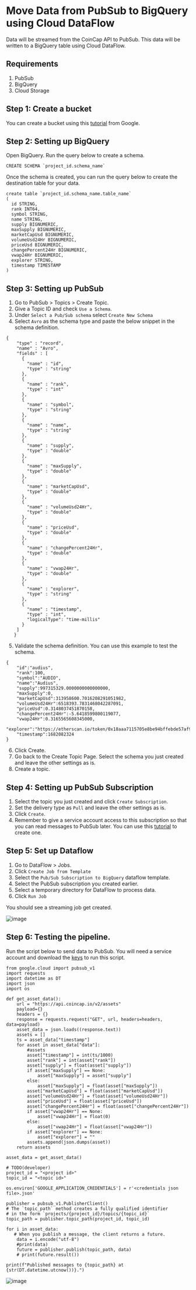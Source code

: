 # Move Data from PubSub to BigQuery using Cloud DataFlow 

Data will be streamed from the CoinCap API to PubSub. This data will be written to a BigQuery table using Cloud DataFlow.

## Requirements

1. PubSub
2. BigQuery
3. Cloud Storage

## Step 1: Create a bucket

You can create a bucket using this [tutorial](https://cloud.google.com/storage/docs/creating-buckets) from Google.

## Step 2: Setting up BigQuery

Open BigQuery. Run the query below to create a schema.

```
CREATE SCHEMA `project_id.schema_name`
```

Once the schema is created, you can run the query below to create the destination table for your data.

```
create table `project_id.schema_name.table_name`
(
  id STRING,
  rank INT64,
  symbol STRING,
  name STRING,
  supply BIGNUMERIC,
  maxSupply BIGNUMERIC,
  marketCapUsd BIGNUMERIC,
  volumeUsd24Hr BIGNUMERIC,
  priceUsd BIGNUMERIC,
  changePercent24Hr BIGNUMERIC,
  vwap24Hr BIGNUMERIC,
  explorer STRING,
  timestamp TIMESTAMP
)
```

## Step 3: Setting up PubSub

1. Go to PubSub > Topics > Create Topic.
2. Give a Topic ID and check `Use a Schema`. 
3. Under `Select a Pub/Sub schema` select `Create New Schema`
4. Select `Avro` as the schema type and paste the below snippet in the schema definition.

```
{
    "type" : "record",
    "name" : "Avro",
    "fields" : [
      {
        "name" : "id",
        "type" : "string"
      },
      {
        "name" : "rank",
        "type" : "int"
      },
      {
        "name" : "symbol",
        "type" : "string"
      },
      {
        "name" : "name",
        "type" : "string"
      },
      {
        "name" : "supply",
        "type" : "double"
      },
      {
        "name" : "maxSupply",
        "type" : "double"
      },
      {
        "name" : "marketCapUsd",
        "type" : "double"
      },
      {
        "name" : "volumeUsd24Hr",
        "type" : "double"
      },
      {
        "name" : "priceUsd",
        "type" : "double"
      },
      {
        "name" : "changePercent24Hr",
        "type" : "double"
      },
      {
        "name" : "vwap24Hr",
        "type" : "double"
      },
      {
        "name" : "explorer",
        "type" : "string"
      },
      {
        "name" : "timestamp",
        "type" : "int",
        "logicalType": "time-millis"
      }
    ]
   }
```

5. Validate the schema definition. You can use this example to test the schema.

```
{
    "id":"audius",
    "rank":100,
    "symbol":"AUDIO",
    "name":"Audius",
    "supply":997315329.0000000000000000,
    "maxSupply":0,
    "marketCapUsd":313958600.7016208291051982,
    "volumeUsd24Hr":6518393.7831468042287091,
    "priceUsd":0.3148037451870158,
    "changePercent24Hr":-5.6418599800119077,
    "vwap24Hr":0.3165565608345000,
    "explorer":"https://etherscan.io/token/0x18aaa7115705e8be94bffebde57af9bfc265b998",
    "timestamp":1682082324
}
```

6. Click Create.
7. Go back to the Create Topic Page. Select the schema you just created and leave the other settings as is.
8. Create a topic.

## Step 4: Setting up PubSub Subscription

1. Select the topic you just created and click `Create Subscription`. 
2. Set the delivery type as `Pull` and leave the other settings as is. 
3. Click `Create`. 
4. Remember to give a service account access to this subscription so that you can read messages to PubSub later. You can use this [tutorial](https://github.com/waqeem1203/gcp-data-engineering/blob/main/Create%20a%20Service%20Account.md) to create one.

## Step 5: Set up Dataflow

1. Go to DataFlow > Jobs. 
2. Click `Create Job from Template`
3. Select the `Pub/Sub Subscription to BigQuery` dataflow template. 
4. Select the PubSub subscription you created earlier.
5. Select a temporary directory for DataFlow to process data.
6. Click `Run Job`

You should see a streaming job get created.

![image](https://user-images.githubusercontent.com/50084105/234135256-c267ac26-319d-4747-8f3d-1afd73f7314c.png)

## Step 6: Testing the pipeline.

Run the script below to send data to PubSub. You will need a service account and download the [keys](https://github.com/waqeem1203/gcp-data-engineering/blob/main/Create%20a%20Service%20Account.md) to run this script.

```
from google.cloud import pubsub_v1
import requests
import datetime as DT
import json
import os

def get_asset_data():
    url = "https://api.coincap.io/v2/assets"
    payload={}
    headers = {}
    response = requests.request("GET", url, headers=headers, data=payload)
    asset_data = json.loads((response.text))
    assets = []
    ts = asset_data["timestamp"]
    for asset in asset_data["data"]:    
        #assets 
        asset["timestamp"] = int(ts/1000)
        asset["rank"] = int(asset["rank"])
        asset["supply"] = float(asset["supply"])
        if asset["maxSupply"] == None:
            asset["maxSupply"] = asset["supply"]
        else:
            asset["maxSupply"] = float(asset["maxSupply"])
        asset["marketCapUsd"] = float(asset["marketCapUsd"])
        asset["volumeUsd24Hr"] = float(asset["volumeUsd24Hr"])
        asset["priceUsd"] = float(asset["priceUsd"])
        asset["changePercent24Hr"] = float(asset["changePercent24Hr"])
        if asset["vwap24Hr"] == None:
            asset["vwap24Hr"] = float(0)
        else:
            asset["vwap24Hr"] = float(asset["vwap24Hr"])
        if asset["explorer"] == None:
            asset["explorer"] = ""
        assets.append(json.dumps(asset))
    return assets

asset_data = get_asset_data()

# TODO(developer)
project_id = "<project id>"
topic_id = "<topic id>"

os.environ['GOOGLE_APPLICATION_CREDENTIALS'] = r'<credentials json file>.json'

publisher = pubsub_v1.PublisherClient()
# The `topic_path` method creates a fully qualified identifier
# in the form `projects/{project_id}/topics/{topic_id}`
topic_path = publisher.topic_path(project_id, topic_id)

for i in asset_data:
   # When you publish a message, the client returns a future.
    data = i.encode("utf-8")
    #print(data)
    future = publisher.publish(topic_path, data)
    # print(future.result())

print(f"Published messages to {topic_path} at {str(DT.datetime.utcnow())}.")
```

![image](https://user-images.githubusercontent.com/50084105/234135475-d98d40bf-46c7-4590-8ba1-75024a1fa3dd.png)

